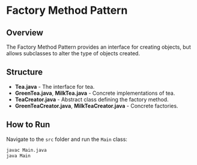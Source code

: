 # Factory Method Pattern

## Overview
The Factory Method Pattern provides an interface for creating objects, but allows subclasses to alter the type of objects created.

## Structure
- **Tea.java** - The interface for tea.
- **GreenTea.java**, **MilkTea.java** - Concrete implementations of tea.
- **TeaCreator.java** - Abstract class defining the factory method.
- **GreenTeaCreator.java**, **MilkTeaCreator.java** - Concrete factories.

## How to Run
Navigate to the `src` folder and run the `Main` class:
```bash
javac Main.java
java Main
